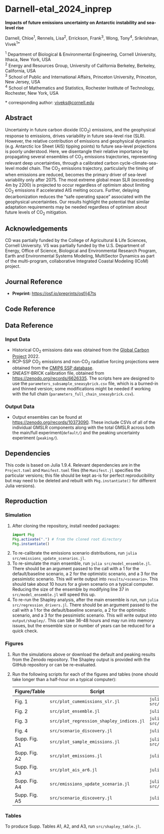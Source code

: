 # Darnell-etal_2024_inprep

**Impacts of future emissions uncertainty on Antarctic instability and sea-level rise**

Darnell, Chloe<sup>1</sup>, Rennels, Lisa<sup>2</sup>, Errickson, Frank<sup>3</sup>, Wong, Tony<sup>4</sup>, Srikrishnan, Vivek<sup>1\*</sup>

<sup>1</sup> Department of Biological & Environmental Engineering, Cornell University, Ithaca, New York, USA  
<sup>2</sup> Energy and Resources Group, University of California Berkeley, Berkeley, California, USA  
<sup>3</sup> School of Public and International Affairs, Princeton University, Princeton, New Jersey, USA  
<sup>4</sup> School of Mathematics and Statistics, Rochester Institute of Technology, Rochester, New York, USA

\* corresponding author:  viveks@cornell.edu

## Abstract

Uncertainty in future carbon dioxide (CO<sub>2</sub>) emissions, and the geophysical response to emissions, drives variability in future sea-level rise (SLR). However, the relative contribution of emissions and geophysical dynamics (e.g. Antarctic Ice Sheet (AIS) tipping points) to future sea-level projections is poorly understood.  Here, we disentangle their relative importance by propagating several ensembles of CO<sub>2</sub> emissions trajectories, representing relevant deep uncertainties, through a calibrated carbon cycle-climate-sea-level model chain. The CO<sub>2</sub> emissions trajectory, particularly the timing of when emissions are reduced, becomes the primary driver of sea-level variability only after 2075. The most extreme global mean SLR (exceeding 4m by 2200) is projected to occur regardless of optimism about limiting CO<sub>2</sub> emissions if accelerated AIS melting occurs. Further, delaying decarbonization reduces the “safe operating space” associated with the geophysical uncertainties. Our results highlight the potential that similar adaptation requirements may be needed regardless of optimism about future levels of CO<sub>2</sub> mitigation.

## Acknowledgements

CD was partially funded by the College of Agricultural \& Life Sciences, Cornell University. VS was partially funded by the U.S. Department of Energy, Office of Science, Biological and Environmental Research Program, Earth and Environmental Systems Modeling, MultiSector Dynamics as part of the multi-program, collaborative Integrated Coastal Modeling (ICoM) project.

## Journal Reference

* **Preprint:** <https://osf.io/preprints/osf/j47ts>
 
## Code Reference

## Data Reference

### Input Data

- Historical CO<sub>2</sub> emissions data was obtained from the [Global Carbon Project](https://www.globalcarbonproject.org/) 2022.
- RCP-SSP CO<sub>2</sub> emissions and non-CO<sub>2</sub> radiative forcing projections were obtained from the [CMIP6 SSP database](https://tntcat.iiasa.ac.at/SspDb/dsd?Action=htmlpage&page=10).
- SNEASY-BRICK calibration file, obtained from <https://zenodo.org/records/6626335>. The scripts here are designed to use the `parameters_subsample_sneasybrick.csv` file, which is a burned-in and thinned version; some modifications might be needed if working with the full chain (`parameters_full_chain_sneasybrick.csv`).

### Output Data

- Output ensembles can be found at <https://zenodo.org/records/10373090>. These include CSVs of all of the individual GMSLR components along with the total GMSLR across both the main/full experiment(`default/`) and the peaking uncertainty experiment (`peaking/`).

## Dependencies

This code is based on Julia 1.9.4. Relevant dependencies are in the `Project.toml` and `Manifest.toml` files (the `Manifest.jl` specifies the particular versions; this file should be kept as-is for perfect reproducibility but may need to be deleted and rebuilt with `Pkg.instantiate()` for different Julia versions).

## Reproduction

### Simulation 

1. After cloning the repository, install needed packages:
    ```julia
    import Pkg
    Pkg.activate(".") # from the cloned root directory
    Pkg.instantiate()
    ```
2. To re-calibrate the emissions scenario distributions, run `julia src/emissions_update_scenarios.jl`.
3. To re-simulate the main ensemble, run `julia src/model_ensemble.jl`. There should be an argument passed to the call with a 1 for the default/baseline scenario, a 2 for the optimistic scenario, and a 3 for the pessimistic scenario. This will write output into `results/<scenario>`. This should take about 10 hours for a given scenario on a typical computer. Reducing the size of the ensemble by modifying line 37 in `src/model_ensemble.jl` will speed this up.
4. To re-run the Shapley analysis, after the main ensemble is run, run `julia src/regression_drivers.jl`. There should be an argument passed to the call with a 1 for the default/baseline scenario, a 2 for the optimistic scenario, and a 3 for the pessimistic scenario. This will write output into `output/shapley/`. This can take 36-48 hours and may run into memory issues, but the ensemble size or number of years can be reduced for a quick check.

### Figures

1. Run the simulations above or download the default and peaking results from the Zenodo repository. The Shapley output is provided with the GitHub repository or can be re-evaluated.  
2. Run the following scripts for each of the figures and tables (none should take longer than a half-hour on a typical computer):
    
    | Figure/Table | Script | How To Run | Output File |
    | --- | --- | --- | --- |
    | Fig. 1  | `src/plot_cumemissions_slr.jl` | `julia src/plot_cumemissions_slr.jl` | `figures/slr_temps_all.png` |
    | Fig. 2 | `src/plot_ensemble.jl` | `julia src/plot_ensemble.jl` | `figures/ensemble_projections.png` |
    | Fig. 3 | `src/plot_regression_shapley_indices.jl` | `julia src/regression_shapley_indices.jl` | `figures/stacked-shapley-index-scenarios.png` |
    | Fig. 4 | `src/scenario_discovery.jl` | `julia src/scenario_discovery.jl` | `figures/factor_map_all_scenarios.png` |
    | Supp. Fig. A1 | `src/plot_sample_emissions.jl`|  `julia src/plot_sample_emissions.jl`| `figures/sample-emissions.png` |
    | Supp. Fig. A2 | `src/plot_emissions.jl` | `julia src/plot_emissions.jl` | `figures/scenario_emissions.png` |
    | Supp. Fig. A3 | `src/plot_ais_ar6.jl` | `julia src/plot_ais_ar6.jl` | `figures/slr_ar6.png` |
    | Supp. Fig. A4 | `src/emissions_update_scenario.jl` | `julia src/emissions_update_scenario.jl` | `figures/emissions_updates.png` |
    | Supp. Fig. A5 | `src/scenario_discovery.jl` | `julia src/scenario_discovery.jl` | `figures/feature_importance_scenarios.png` |


### Tables

To produce Supp. Tables A1, A2, and A3, run `src/shapley_table.jl`.